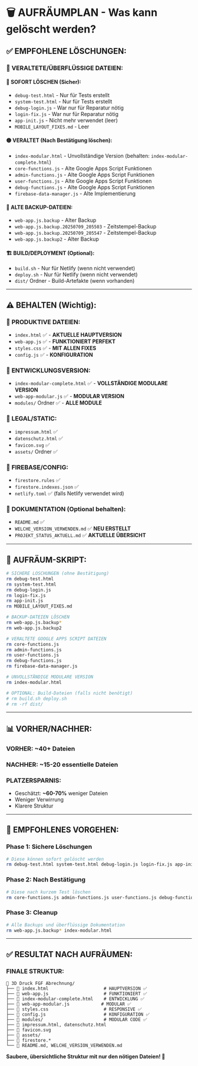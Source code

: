 # 🗑️ AUFRÄUMPLAN - Was kann gelöscht werden?

## ✅ **EMPFOHLENE LÖSCHUNGEN:**

### 📄 **VERALTETE/ÜBERFLÜSSIGE DATEIEN:**

#### 🔴 **SOFORT LÖSCHEN (Sicher):**
- `debug-test.html` - Nur für Tests erstellt
- `system-test.html` - Nur für Tests erstellt
- `debug-login.js` - War nur für Reparatur nötig
- `login-fix.js` - War nur für Reparatur nötig
- `app-init.js` - Nicht mehr verwendet (leer)
- `MOBILE_LAYOUT_FIXES.md` - Leer

#### 🟡 **VERALTET (Nach Bestätigung löschen):**
- `index-modular.html` - Unvollständige Version (behalten: `index-modular-complete.html`)
- `core-functions.js` - Alte Google Apps Script Funktionen
- `admin-functions.js` - Alte Google Apps Script Funktionen  
- `user-functions.js` - Alte Google Apps Script Funktionen
- `debug-functions.js` - Alte Google Apps Script Funktionen
- `firebase-data-manager.js` - Alte Implementierung

#### 📁 **ALTE BACKUP-DATEIEN:**
- `web-app.js.backup` - Alter Backup
- `web-app.js.backup.20250709_205503` - Zeitstempel-Backup
- `web-app.js.backup.20250709_205547` - Zeitstempel-Backup
- `web-app.js.backup2` - Alter Backup

#### 🏗️ **BUILD/DEPLOYMENT (Optional):**
- `build.sh` - Nur für Netlify (wenn nicht verwendet)
- `deploy.sh` - Nur für Netlify (wenn nicht verwendet)
- `dist/` Ordner - Build-Artefakte (wenn vorhanden)

---

## ⚠️ **BEHALTEN (Wichtig):**

### 🔵 **PRODUKTIVE DATEIEN:**
- `index.html` ✅ - **AKTUELLE HAUPTVERSION**
- `web-app.js` ✅ - **FUNKTIONIERT PERFEKT**
- `styles.css` ✅ - **MIT ALLEN FIXES**
- `config.js` ✅ - **KONFIGURATION**

### 🔵 **ENTWICKLUNGSVERSION:**
- `index-modular-complete.html` ✅ - **VOLLSTÄNDIGE MODULARE VERSION**
- `web-app-modular.js` ✅ - **MODULAR VERSION**
- `modules/` Ordner ✅ - **ALLE MODULE**

### 🔵 **LEGAL/STATIC:**
- `impressum.html` ✅
- `datenschutz.html` ✅
- `favicon.svg` ✅
- `assets/` Ordner ✅

### 🔵 **FIREBASE/CONFIG:**
- `firestore.rules` ✅
- `firestore.indexes.json` ✅
- `netlify.toml` ✅ (falls Netlify verwendet wird)

### 🔵 **DOKUMENTATION (Optional behalten):**
- `README.md` ✅
- `WELCHE_VERSION_VERWENDEN.md` ✅ **NEU ERSTELLT**
- `PROJEKT_STATUS_AKTUELL.md` ✅ **AKTUELLE ÜBERSICHT**

---

## 🧹 **AUFRÄUM-SKRIPT:**

```bash
# SICHERE LÖSCHUNGEN (ohne Bestätigung)
rm debug-test.html
rm system-test.html
rm debug-login.js
rm login-fix.js
rm app-init.js
rm MOBILE_LAYOUT_FIXES.md

# BACKUP-DATEIEN LÖSCHEN
rm web-app.js.backup*
rm web-app.js.backup2

# VERALTETE GOOGLE APPS SCRIPT DATEIEN
rm core-functions.js
rm admin-functions.js
rm user-functions.js
rm debug-functions.js
rm firebase-data-manager.js

# UNVOLLSTÄNDIGE MODULARE VERSION
rm index-modular.html

# OPTIONAL: Build-Dateien (falls nicht benötigt)
# rm build.sh deploy.sh
# rm -rf dist/
```

---

## 📊 **VORHER/NACHHER:**

### **VORHER:** ~40+ Dateien
### **NACHHER:** ~15-20 essentielle Dateien

### **PLATZERSPARNIS:** 
- Geschätzt: **~60-70%** weniger Dateien
- Weniger Verwirrung
- Klarere Struktur

---

## 🎯 **EMPFOHLENES VORGEHEN:**

### **Phase 1: Sichere Löschungen** 
```bash
# Diese können sofort gelöscht werden
rm debug-test.html system-test.html debug-login.js login-fix.js app-init.js
```

### **Phase 2: Nach Bestätigung**
```bash
# Diese nach kurzem Test löschen
rm core-functions.js admin-functions.js user-functions.js debug-functions.js
```

### **Phase 3: Cleanup**
```bash
# Alle Backups und überflüssige Dokumentation
rm web-app.js.backup* index-modular.html
```

---

## ✅ **RESULTAT NACH AUFRÄUMEN:**

### **FINALE STRUKTUR:**
```
📁 3D Druck FGF Abrechnung/
├── 📄 index.html                     # HAUPTVERSION ✅
├── 📄 web-app.js                     # FUNKTIONIERT ✅
├── 📄 index-modular-complete.html    # ENTWICKLUNG ✅
├── 📄 web-app-modular.js            # MODULAR ✅
├── 📄 styles.css                     # RESPONSIVE ✅
├── 📄 config.js                      # KONFIGURATION ✅
├── 📁 modules/                       # MODULAR CODE ✅
├── 📄 impressum.html, datenschutz.html
├── 📄 favicon.svg
├── 📁 assets/
├── 📄 firestore.*
└── 📄 README.md, WELCHE_VERSION_VERWENDEN.md
```

**Saubere, übersichtliche Struktur mit nur den nötigen Dateien! 🎉**
